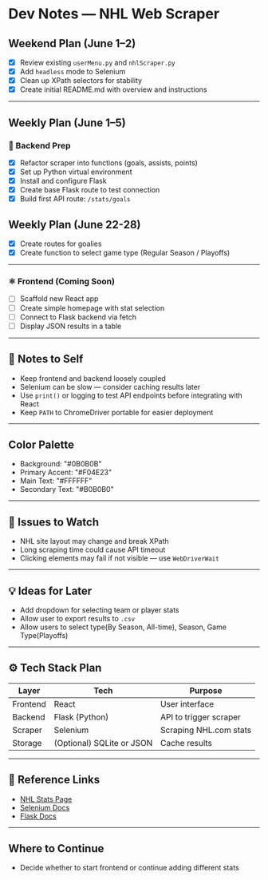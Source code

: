 # Dev Notes — NHL Web Scraper

## Weekend Plan (June 1–2)

- [x] Review existing `userMenu.py` and `nhlScraper.py`
- [x] Add `headless` mode to Selenium
- [x] Clean up XPath selectors for stability
- [x] Create initial README.md with overview and instructions

---

## Weekly Plan (June 1–5)

### 🧱 Backend Prep

- [x] Refactor scraper into functions (goals, assists, points)
- [x] Set up Python virtual environment
- [x] Install and configure Flask
- [x] Create base Flask route to test connection
- [x] Build first API route: `/stats/goals`

## Weekly Plan (June 22-28)

- [x] Create routes for goalies
- [x] Create function to select game type (Regular Season / Playoffs)

---

### ⚛️ Frontend (Coming Soon)

- [ ] Scaffold new React app
- [ ] Create simple homepage with stat selection
- [ ] Connect to Flask backend via fetch
- [ ] Display JSON results in a table

---

## 📝 Notes to Self

- Keep frontend and backend loosely coupled
- Selenium can be slow — consider caching results later
- Use `print()` or logging to test API endpoints before integrating with React
- Keep `PATH` to ChromeDriver portable for easier deployment

---

## Color Palette

- Background: "#0B0B0B"
- Primary Accent: "#F04E23"
- Main Text: "#FFFFFF"
- Secondary Text: "#B0B0B0"

---

## 🐛 Issues to Watch

- NHL site layout may change and break XPath
- Long scraping time could cause API timeout
- Clicking elements may fail if not visible — use `WebDriverWait`

---

## 💡 Ideas for Later

- Add dropdown for selecting team or player stats
- Allow user to export results to `.csv`
- Allow users to select type(By Season, All-time), Season, Game Type(Playoffs)

---

## ⚙️ Tech Stack Plan

| Layer    | Tech                      | Purpose                |
| -------- | ------------------------- | ---------------------- |
| Frontend | React                     | User interface         |
| Backend  | Flask (Python)            | API to trigger scraper |
| Scraper  | Selenium                  | Scraping NHL.com stats |
| Storage  | (Optional) SQLite or JSON | Cache results          |

---

## 🔗 Reference Links

- [NHL Stats Page](https://www.nhl.com/stats/)
- [Selenium Docs](https://www.selenium.dev/documentation/)
- [Flask Docs](https://flask.palletsprojects.com/)

---

## Where to Continue

- Decide whether to start frontend or continue adding different stats
